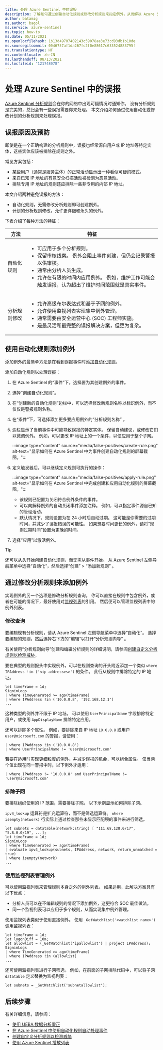 ```yaml
---
title: 处理 Azure Sentinel 中的误报
description: 了解如何通过创建自动化规则或修改分析规则来指定例外，从而解决 Azure Sentinel 中的误报。
author: batamig
ms.author: bagol
ms.service: azure-sentinel
ms.topic: how-to
ms.date: 05/11/2021
ms.openlocfilehash: 1b13d49707402143c59078aa3e73cd93db1b10de
ms.sourcegitcommit: 0046757af1da267fc2f0e88617c633524883795f
ms.translationtype: HT
ms.contentlocale: zh-CN
ms.lasthandoff: 08/13/2021
ms.locfileid: "121748078"
---
```

# <a name="handle-false-positives-in-azure-sentinel"></a>处理 Azure Sentinel 中的误报

[Azure Sentinel 分析规则](detect-threats-built-in.md)会在你的网络中出现可疑情况时通知你。 没有分析规则是完美的，总归会有一些误报需要你来处理。 本文介绍如何通过使用自动化或修改计划的分析规则来处理误报。

## <a name="false-positive-causes-and-prevention"></a>误报原因及预防

即使是在一个正确构建的分析规则中，误报也经常源自用户或 IP 地址等特定实体，这些实体应该被排除在规则之外。

常见方案包括：

- 某些用户（通常是服务主体）的正常活动显示出一种看似可疑的模式。
- 来自已知 IP 地址的有意安全扫描活动被检测为恶意活动。
- 排除专用 IP 地址的规则还应排除一些非专用的内部 IP 地址。

本文介绍两种避免误报的方法：

- 自动化规则，无需修改分析规则即可创建例外。
- 计划的分析规则修改，允许更详细和永久的例外。

下表介绍了每种方法的特征：


|方法|特征|
|-|-|
|自动化规则|<ul><li>可应用于多个分析规则。</li><li>保留审核线索。 例外会阻止事件创建，但仍会记录警报以供审核。</li><li>通常由分析人员生成。</li><li>允许在有限的时间内应用例外。 例如，维护工作可能会触发误报，认为超出了维护时间范围就是真实事件。</li></ul>|
|分析规则修改|<ul><li>允许高级布尔表达式和基于子网的例外。</li><li>允许使用监视列表实现集中例外管理。</li><li>通常需要由安全运营中心 (SOC) 工程师实施。</li><li>是最灵活和最完整的误报解决方案，但更为复杂。</li></ul>|

## <a name="add-exceptions-by-using-automation-rules"></a>使用自动化规则添加例外

添加例外的最简单方法是在看到误报事件时[添加自动化规则](automate-incident-handling-with-automation-rules.md#creating-and-managing-automation-rules)。

添加自动化规则以处理误报：

1. 在 Azure Sentinel 的“事件”下，选择要为其创建例外的事件。
1. 选择“创建自动化规则”。
1. 在“创建新的自动化规则”边栏中，可以选择修改新规则名称以标识例外，而不仅仅是警报规则名称。
1. 在“条件”下，可选择添加更多要应用例外的“分析规则名称” 。
1. 边栏显示了当前事件中可能导致误报的特定实体。 保留自动建议，或修改它们以微调例外。 例如，可以更改 IP 地址上的一个条件，以便应用于整个子网。

   :::image type="content" source="media/false-positives/create-rule.png" alt-text="显示如何在 Azure Sentinel 中为事件创建自动化规则的屏幕截图。":::

1. 定义触发器后，可以继续定义规则可执行的操作：

   :::image type="content" source="media/false-positives/apply-rule.png" alt-text="显示如何在 Azure Sentinel 中完成创建和应用自动化规则的屏幕截图。":::

   - 该规则已配置为关闭符合例外条件的事件。
   - 可以向解释例外的自动关闭事件添加注释。 例如，可以指定事件源自已知的管理活动。
   - 默认情况下，规则设置为在 24 小时后自动过期。 这可能是你需要的过期时间，并减少了误报错误的可能性。 如果想要时间更长的例外，请将“规则过期时间”设置为更晚的时间。

1. 选择“应用”以激活例外。

> [!TIP]
> 还可以从头开始创建自动化规则，而无需从事件开始。 从 Azure Sentinel 左侧导航菜单中选择“自动化”，然后选择“创建” > “添加新规则”  。

## <a name="add-exceptions-by-modifying-analytics-rules"></a>通过修改分析规则来添加例外

实现例外的另一个选项是修改分析规则查询。 你可以直接在规则中包含例外，或者在可能的情况下，最好使用对[监视列表](watchlists.md#use-watchlists-in-analytics-rules)的引用。 然后便可以管理监视列表中的例外列表。

### <a name="modify-the-query"></a>修改查询

要编辑现有分析规则，请从 Azure Sentinel 左侧导航菜单中选择“自动化”。 选择要编辑的规则，然后选择右下方的“编辑”以打开“分析规则向导” 。

有关使用“分析规则向导”创建和编辑分析规则的详细说明，请参阅[创建自定义分析规则以检测威胁](detect-threats-custom.md)。

要在典型的规则报头中实现例外，可以在规则查询的开头附近添加一个类似 `where IPAddress !in ('<ip addresses>')` 的条件。 此行从规则中排除特定的 IP 地址。

```kusto
let timeFrame = 1d;
SigninLogs
| where TimeGenerated >= ago(timeFrame)
| where IPAddress !in ('10.0.0.8', '192.168.12.1')
...
```

这种类型的例外并不限于 IP 地址。 可以使用 `UserPrincipalName` 字段排除特定用户，或使用 `AppDisplayName` 排除特定应用。

还可以排除多个属性。 例如，要排除来自 IP 地址 `10.0.0.8` 或用户 `user@microsoft.com` 的警报，请使用：

```kusto
| where IPAddress !in ('10.0.0.8')
| where UserPrincipalName != 'user@microsoft.com'
```

若要在适用时实现更细粒度的例外，并减少误报的机会，可以组合属性。 仅当两个值出现在同一警报中时，以下例外才适用：

```kusto
| where IPAddress != '10.0.0.8' and UserPrincipalName != 'user@microsoft.com'
```

### <a name="exclude-subnets"></a>排除子网

要排除组织使用的 IP 范围，需要排除子网。 以下示例显示如何排除子网。

`ipv4_lookup` 运算符是扩充运算符，而不是筛选运算符。 `where isempty(network)` 行实际上通过检查那些未显示匹配项的事件来进行筛选。

```kusto
let subnets = datatable(network:string) [ "111.68.128.0/17", "5.8.0.0/19", ...];
let timeFrame = 1d;
SigninLogs
| where TimeGenerated >= ago(timeFrame)
| evaluate ipv4_lookup(subnets, IPAddress, network, return_unmatched = true)
| where isempty(network)
...
```

### <a name="use-watchlists-to-manage-exceptions"></a>使用监视列表管理例外

可以使用监视列表来管理规则本身之外的例外列表。 如果适用，此解决方案具有以下优点：

- 分析人员可以在不编辑规则的情况下添加例外，这更符合 SOC 最佳做法。
- 同一个监视列表可以应用于多个规则，从而实现集中例外管理。

使用监视列表类似于使用直接例外。 使用 `_GetWatchlist('<watchlist name>')` 调用监视列表：

```kusto
let timeFrame = 1d;
let logonDiff = 10m;
let allowlist = (_GetWatchlist('ipallowlist') | project IPAddress);
SigninLogs
| where TimeGenerated >= ago(timeFrame)
| where IPAddress !in (allowlist)
...
```

还可使用监视列表进行子网筛选。 例如，在前面的子网排除代码中，可以将子网 `datatable` 定义替换为监视列表：

```kusto
let subnets = _GetWatchlist('subnetallowlist');
```

## <a name="next-steps"></a>后续步骤

有关详细信息，请参阅：
- [使用 UEBA 数据分析假正](investigate-with-ueba.md#use-ueba-data-to-analyze-false-positives)
- [在 Azure Sentinel 中使用自动化规则自动处理事件](automate-incident-handling-with-automation-rules.md)
- [创建自定义分析规则以检测威胁](detect-threats-custom.md)
- [使用 Azure Sentinel 播放列表](watchlists.md)
